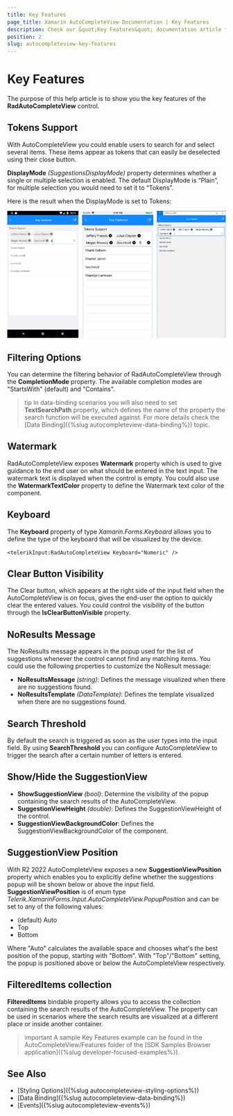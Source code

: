 ```yaml
---
title: Key Features
page_title: Xamarin AutoCompleteView Documentation | Key Features
description: Check our &quot;Key Features&quot; documentation article for Telerik AutoCompleteView for Xamarin control.
position: 2
slug: autocompleteview-key-features
---
```


# Key Features

The purpose of this help article is to show you the key features of the **RadAutoCompleteView** control.

## Tokens Support

With AutoCompleteView you could enable users to search for and select several items. These items appear as tokens that can easily be deselected using their close button. 

**DisplayMode** *(SuggestionsDisplayMode)* property determines whether a single or multiple selection is enabled. The default DisplayMode is “Plain”, for multiple selection you would need to set it to “Tokens”.

<snippet id='autocompleteview-features-tokenssupport'/>

Here is the result when the DisplayMode is set to Tokens:

![AutoCompleteView Tokens](images/autocompleteview-features-tokens.png "AutoCompleteView Tokens")

## Filtering Options

You can determine the filtering behavior of RadAutoCompleteView through the **CompletionMode** property. The available completion modes are "StartsWith" (default)  and  "Contains".

>tip In data-binding scenarios you will also need to set **TextSearchPath** property, which defines the name of the property the search function will be executed against. For more details check the [Data Binding]({%slug autocompleteview-data-binding%}) topic.

<snippet id='autocompleteview-features-filter'/>

## Watermark

RadAutoCompleteView exposes **Watermark** property which is used to give guidance to the end user on what should be entered in the text input. The watermark text is displayed when the control is empty.
You could also use the **WatermarkTextColor** property to define the Watermark text color of the component.

<snippet id='autocompleteview-features-watermark'/>

## Keyboard

The **Keyboard** property of type *Xamarin.Forms.Keyboard* allows you to define the type of the keyboard that will be visualized by the device. 

```XAML
<telerikInput:RadAutoCompleteView Keyboard="Numeric" />
```

## Clear Button Visibility

The Clear button, which appears at the right side of the input field when the AutoCompleteView is on focus, gives the end-user the option to quickly clear the entered values. You could control the visibility of the button through the **IsClearButtonVisible** property.

<snippet id='autocompleteview-features-clearbutton-visibility'/>

## NoResults Message

The NoResults message appears in the popup used for the list of suggestions whenever the control cannot find any matching items.  You could use the following properties to customize the NoResult message:

* **NoResultsMessage** *(string)*: Defines the message visualized when there are no suggestions found.
* **NoResultsTemplate** *(DataTemplate)*: Defines the template visualized when there are no suggestions found.

<snippet id='autocompleteview-features-noresultsmessage'/>

## Search Threshold

By default the search is triggered as soon as the user types into the input field. By using **SearchThreshold** you can configure AutoCompleteView to trigger the search after a certain number of letters is entered. 

<snippet id='autocompleteview-features-searchthreshold'/>

## Show/Hide the SuggestionView

* **ShowSuggestionView** *(bool)*: Determine the visibility of the popup containing the search results of the AutoCompleteView.
* **SuggestionViewHeight** *(double)*: Defines the SuggestionViewHeight of the control.
* **SuggestionViewBackgroundColor**: Defines the SuggestionViewBackgroundColor of the component.

<snippet id='autocompleteview-features-suggestionview'/>

## SuggestionView Position

With R2 2022 AutoCompleteView exposes a new **SuggestionViewPosition** property which enables you to explicitly define whether the suggestions popup will be shown below or above the input field. **SuggestionViewPosition** is of enum type *Telerik.XamarinForms.Input.AutoCompleteView.PopupPosition* and can be set to any of the following values:

* (default) Auto
* Top
* Bottom

Where "Auto" calculates the available space and chooses what's the best position of the popup, starting with "Bottom". With "Top"/"Bottom" setting, the popup is positioned above or below the AutoCompleteView respectively.

<snippet id='autocompleteview-suggestionview-position' />

## FilteredItems collection

**FilteredItems** bindable property allows you to access the collection containing the search results of the AutoCompleteView. The property can be used in scenarios where the search results are visualized at a different place or inside another container.

>important A sample Key Features example can be found in the AutoCompleteView/Features folder of the [SDK Samples Browser application]({%slug developer-focused-examples%}).

## See Also

- [Styling Options]({%slug autocompleteview-styling-options%})
- [Data Binding]({%slug autocompleteview-data-binding%})
- [Events]({%slug autocompleteview-events%})
